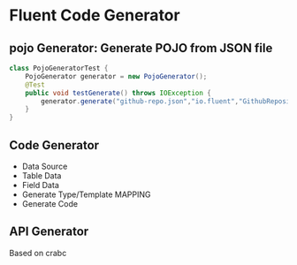 # Fluent Code Generator 

## pojo Generator: Generate POJO from JSON file

```java
class PojoGeneratorTest {
    PojoGenerator generator = new PojoGenerator();
    @Test
    public void testGenerate() throws IOException {
        generator.generate("github-repo.json","io.fluent","GithubRepository","models");
    }
}
```

## Code Generator

- Data Source
- Table Data
- Field Data
- Generate Type/Template MAPPING
- Generate Code


## API Generator

Based on crabc

